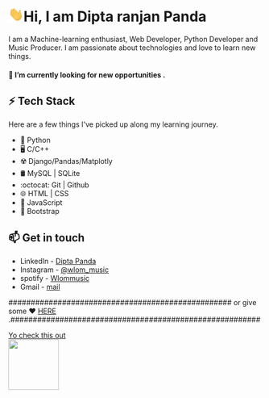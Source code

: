 
# <img src="https://raw.githubusercontent.com/ABSphreak/ABSphreak/master/gifs/Hi.gif" width="30px">Hi, I am Dipta ranjan Panda 

I am a Machine-learning enthusiast, Web Developer, Python Developer and Music Producer. I am passionate about technologies and love to learn new things.

#### 🔭 I’m currently looking for new opportunities .


## ⚡ Tech Stack

Here are a few things I've picked up along my learning journey.

* 🐍 Python  
* 🖥 C/C++
* ☢️ Django/Pandas/Matplotly
* 🛢️ MySQL | SQLite 
* :octocat: Git | Github
* 🌐 HTML | CSS
* 💠 JavaScript
* 📱 Bootstrap

## 📫 Get in touch
- LinkedIn - [Dipta Panda](https://linkedin.com/in/dipta-panda)
- Instagram - [@wlom_music](https://instagram.com/wlom_music)
- spotify - [Wlommusic](https://open.spotify.com/artist/3VAsl4hVBSwi1Z2Ysb9kuf?si=oJ-E0d63SHyBBr6XFK0aqQ)
- Gmail   - [mail](mailto:diptapanda7@gmail.com)
 
    
################################################## or give some ♥  [HERE](https://wlommusic.github.io/music_streaming/) .########################################################



[Yo check this out](https://open.spotify.com/artist/3VAsl4hVBSwi1Z2Ysb9kuf?si=oJ-E0d63SHyBBr6XFK0aqQ)
<br>
<img src="https://media.giphy.com/media/tqfS3mgQU28ko/giphy.gif" width="100px" height="100px">


 

